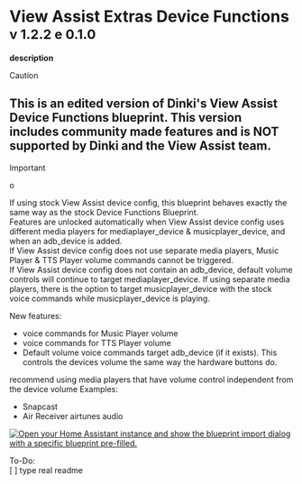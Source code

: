 # View Assist Extras Device Functions <sub>v 1.2.2 e 0.1.0</sub>
 **description**  
> [!CAUTION] 
> ## **This is an edited version of Dinki's View Assist Device Functions blueprint. This version includes community made features and is __NOT__ supported by Dinki and the View Assist team.**

> [!IMPORTANT]
> o

If using stock View Assist device config, this blueprint behaves exactly the same way as the stock Device Functions Blueprint.  
Features are unlocked automatically when View Assist device config uses different media players for mediaplayer_device & musicplayer_device, and when an adb_device is added.  
If View Assist device config does not use separate media players, Music Player & TTS Player volume commands cannot be triggered.  
If View Assist device config does not contain an adb_device, default volume controls will continue to target mediaplayer_device.
If using separate media players, there is the option to target musicplayer_device with the stock voice commands while musicplayer_device is playing.


New features:

* voice commands for Music Player volume
* voice commands for TTS Player volume
* Default volume voice commands target adb_device (if it exists). This controls the devices volume the same way the hardware buttons do.

recommend using media players that have volume control independent from the device volume
Examples: 
* Snapcast
* Air Receiver airtunes audio


[![Open your Home Assistant instance and show the blueprint import dialog with a specific blueprint pre-filled.](https://my.home-assistant.io/badges/blueprint_import.svg)](https://my.home-assistant.io/redirect/blueprint_import/?blueprint_url=https://gist.github.com/Flight-Lab/054a12df123f8b179feb4af7d90443c8)


To-Do:     
[ ] type real readme
